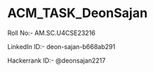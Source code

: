 # ACM_TASK_DeonSajan

Roll  No:- AM.SC.U4CSE23216

LinkedIn ID:- deon-sajan-b668ab291

Hackerrank ID:- @deonsajan2217
